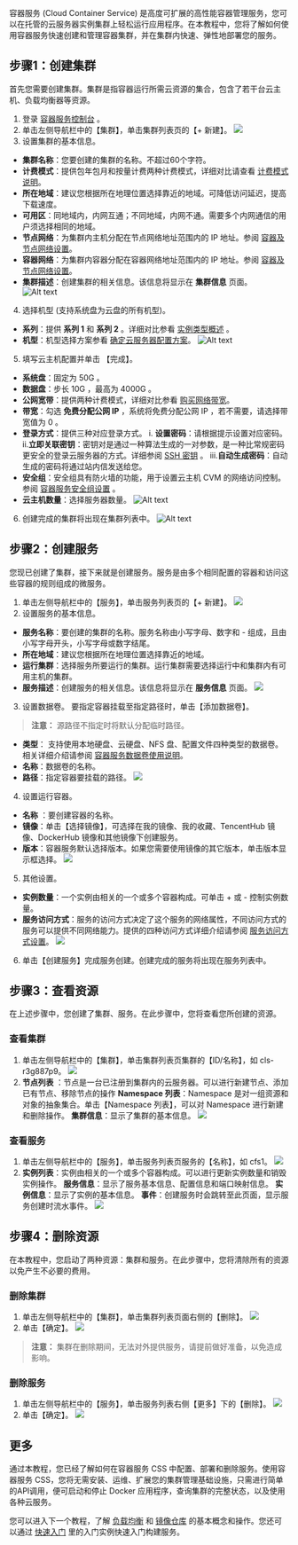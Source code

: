 容器服务 (Cloud Container Service) 是高度可扩展的高性能容器管理服务，您可以在托管的云服务器实例集群上轻松运行应用程序。在本教程中，您将了解如何使用容器服务快速创建和管理容器集群，并在集群内快速、弹性地部署您的服务。

## 步骤1：创建集群
首先您需要创建集群。集群是指容器运行所需云资源的集合，包含了若干台云主机、负载均衡器等资源。
1. 登录 [容器服务控制台](https://console.cloud.tencent.com/ccs) 。
2. 单击左侧导航栏中的【集群】，单击集群列表页的【+ 新建】。
![](https://mc.qcloudimg.com/static/img/3e20524b9aaa91e937bcfd02270d69c7/image.png)
3. 设置集群的基本信息。
 - **集群名称**：您要创建的集群的名称。不超过60个字符。
 - **计费模式**：提供包年包月和按量计费两种计费模式，详细对比请查看 [计费模式说明](/doc/product/213/2180)。
 - **所在地域**：建议您根据所在地理位置选择靠近的地域。可降低访问延迟，提高下载速度。
 - **可用区**：同地域内，内网互通；不同地域，内网不通。需要多个内网通信的用户须选择相同的地域。
 - **节点网络**：为集群内主机分配在节点网络地址范围内的 IP 地址。参阅 [容器及节点网络设置](/doc/product/457/9083)。
 - **容器网络**：为集群内容器分配在容器网络地址范围内的 IP 地址。参阅 [容器及节点网络设置](/doc/product/457/9083)。
 - **集群描述**：创建集群的相关信息。该信息将显示在 **集群信息** 页面。
![Alt text](https://mc.qcloudimg.com/static/img/d52ff827c724c74c38a595d646cb0ca6/image.png)
4. 选择机型 (支持系统盘为云盘的所有机型)。
 - **系列**：提供 **系列 1** 和 **系列 2** 。详细对比参看 [实例类型概述](/doc/product/213/7153#.E5.8F.AF.E7.94.A8.E5.AE.9E.E4.BE.8B.E7.B1.BB.E5.9E.8B2) 。
 - **机型**：机型选择方案参看 [确定云服务器配置方案](/doc/product/213/2764#.E7.A1.AE.E5.AE.9A.E4.BA.91.E6.9C.8D.E5.8A.A1.E5.99.A8.E9.85.8D.E7.BD.AE.E6.96.B9.E6.A1.88)。
![Alt text](https://mc.qcloudimg.com/static/img/e13c49f3333a1c482bbc158ffaff9653/image.png) 
5. 填写云主机配置并单击 【完成】。
 - **系统盘**：固定为 50G 。
 - **数据盘**：步长 10G ，最高为 4000G 。
 - **公网宽带**：提供两种计费模式，详细对比参看 [购买网络带宽](/doc/product/213/509)。
 - **带宽**：勾选 **免费分配公网 IP** ，系统将免费分配公网 IP ，若不需要，请选择带宽值为 0 。
 - **登录方式**：提供三种对应登录方式。
  i. **设置密码**：请根据提示设置对应密码。
	ii.**立即关联密钥**：密钥对是通过一种算法生成的一对参数，是一种比常规密码更安全的登录云服务器的方式。详细参阅    [SSH 密钥](/doc/product/213/503) 。
	iii.**自动生成密码**：自动生成的密码将通过站内信发送给您。
 - **安全组**：安全组具有防火墙的功能，用于设置云主机 CVM 的网络访问控制。参阅  [容器服务安全组设置](/doc/product/457/9084) 。
 - **云主机数量**：选择服务器数量。
![Alt text](https://mc.qcloudimg.com/static/img/eff41bd979d9572c773dd2dca6230261/image.png)
6. 创建完成的集群将出现在集群列表中。
![Alt text](https://mc.qcloudimg.com/static/img/e8224896e742266489f3e4f56c27b95e/image.png)

## 步骤2：创建服务
您现已创建了集群，接下来就是创建服务。服务是由多个相同配置的容器和访问这些容器的规则组成的微服务。
1. 单击左侧导航栏中的【服务】，单击服务列表页的【+ 新建】。
![](https://mc.qcloudimg.com/static/img/11f7f75d7b051a815da8bfe1e744a8e8/image.png)
2.  设置服务的基本信息。
 - **服务名称**：要创建的集群的名称。服务名称由小写字母、数字和 - 组成，且由小写字母开头，小写字母或数字结尾。
 - **所在地域**：建议您根据所在地理位置选择靠近的地域。
 - **运行集群**：选择服务所要运行的集群。运行集群需要选择运行中和集群内有可用主机的集群。
 - **服务描述**：创建服务的相关信息。该信息将显示在 **服务信息** 页面。
![](https://mc.qcloudimg.com/static/img/9254649a08d86761bcb8287fe5a45141/image.png)
3. 设置数据卷。
要指定容器挂载至指定路径时，单击【添加数据卷】。
>**注意：**
>源路径不指定时将默认分配临时路径。

 - **类型**： 支持使用本地硬盘、云硬盘、NFS 盘、配置文件四种类型的数据卷。相关详细介绍请参阅 [容器服务数据卷使用说明](https://cloud.tencent.com/document/product/457/9112#.E5.AE.B9.E5.99.A8.E6.9C.8D.E5.8A.A1.E6.95.B0.E6.8D.AE.E5.8D.B7.E4.BD.BF.E7.94.A8.E8.AF.B4.E6.98.8E)。
 - **名称**：数据卷的名称。
 - **路径**：指定容器要挂载的路径。
 ![](https://mc.qcloudimg.com/static/img/2f3c75de6cb710e4163ff8c468a7e287/image.png)
4. 设置运行容器。
 - **名称** ：要创建容器的名称。
 - **镜像**：单击【选择镜像】，可选择在我的镜像、我的收藏、TencentHub 镜像、DockerHub 镜像和其他镜像下创建服务。
 - **版本**：容器服务默认选择版本。如果您需要使用镜像的其它版本，单击版本显示框选择。
 ![](https://mc.qcloudimg.com/static/img/647899fd3bb0fccd34bdbbc2e32fbad0/image.png)
5. 其他设置。
 -  **实例数量**：一个实例由相关的一个或多个容器构成。可单击 + 或 - 控制实例数量。
 -  **服务访问方式**：服务的访问方式决定了这个服务的网络属性，不同访问方式的服务可以提供不同网络能力。提供的四种访问方式详细介绍请参阅 [服务访问方式设置](https://cloud.tencent.com/document/product/457/9098)。
 ![](https://mc.qcloudimg.com/static/img/709ab652384bb5905718dc0ff01903f4/image.png)
6. 单击【创建服务】完成服务创建。创建完成的服务将出现在服务列表中。

## 步骤3：查看资源
在上述步骤中，您创建了集群、服务。在此步骤中，您将查看您所创建的资源。
### 查看集群
1. 单击左侧导航栏中的【集群】，单击集群列表页集群的【ID/名称】，如 cls-r3g887p9。
![](https://mc.qcloudimg.com/static/img/394db8837335eaf3244844cd2881d231/image.png)
2. **节点列表** ：节点是一台已注册到集群内的云服务器。可以进行新建节点、添加已有节点、移除节点的操作
**Namespace 列表**：Namespace 是对一组资源和对象的抽象集合。单击【Namespace 列表】，可以对 Namespace 进行新建和删除操作。
**集群信息**：显示了集群的基本信息。
![](https://mc.qcloudimg.com/static/img/1264b4318a6a30a9780a0a71ecc7008c/image.png)

### 查看服务
1. 单击左侧导航栏中的【服务】，单击服务列表页服务的【名称】，如 cfs1。
![](https://mc.qcloudimg.com/static/img/9dcddd72ac2a2c955be166d23ed9dd12/image.png)
2. **实例列表**：实例由相关的一个或多个容器构成。可以进行更新实例数量和销毁实例操作。
**服务信息**：显示了服务基本信息、配置信息和端口映射信息。
**实例信息**：显示了实例的基本信息。
**事件**：创建服务时会跳转至此页面，显示服务创建时流水事件。
![](https://mc.qcloudimg.com/static/img/6e0f4e936465ac1895642a122e14737a/image.png)

## 步骤4：删除资源
在本教程中，您启动了两种资源：集群和服务。在此步骤中，您将清除所有的资源以免产生不必要的费用。
### 删除集群
1. 单击左侧导航栏中的【集群】，单击集群列表页面右侧的【删除】。
![](https://mc.qcloudimg.com/static/img/fc2cf76d876c28f8ee103e34226b300d/image.png)
2. 单击【确定】。
![](https://mc.qcloudimg.com/static/img/6bbe325ce866351392d0ffd6a2b3a0d7/image.png)
>**注意：**
>集群在删除期间，无法对外提供服务，请提前做好准备，以免造成影响。

### 删除服务
1. 单击左侧导航栏中的【服务】，单击服务列表右侧【更多】下的【删除】。
![](https://mc.qcloudimg.com/static/img/927afdd93623127bd5ee9b8c5bacf858/image.png)
2. 单击【确定】。
![](https://mc.qcloudimg.com/static/img/07c697f52454ea7ed439653702a32750/image.png)

## 更多
通过本教程，您已经了解如何在容器服务 CSS 中配置、部署和删除服务。使用容器服务 CSS，您将无需安装、运维、扩展您的集群管理基础设施，只需进行简单的API调用，便可启动和停止 Docker 应用程序，查询集群的完整状态，以及使用各种云服务。

您可以进入下一个教程，了解 [负载均衡](https://cloud.tencent.com/document/product/457/9110) 和 [镜像仓库](https://cloud.tencent.com/document/product/457/9118) 的基本概念和操作。您还可以通过 [快速入门](https://cloud.tencent.com/document/product/457/7851) 里的入门实例快速入门构建服务。
